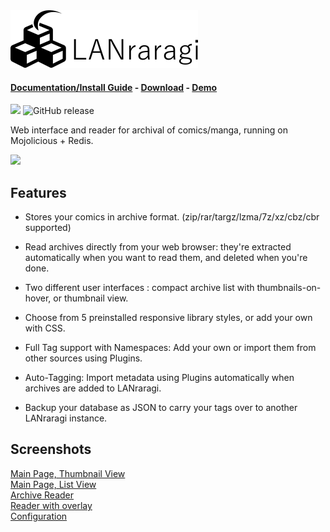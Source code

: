 <img alt="LANraragi" src="https://raw.githubusercontent.com/Difegue/LANraragi/master/tools/logo.png" width="300">

#### [Documentation/Install Guide](https://github.com/Difegue/LANraragi/wiki) - [Download](https://github.com/Difegue/LANraragi/releases) - [Demo](https://dj.faglord.party/)

[<img src="https://img.shields.io/docker/pulls/difegue/lanraragi.svg">](https://hub.docker.com/r/difegue/lanraragi/) ![GitHub release](https://img.shields.io/github/release/difegue/lanraragi.svg) 

Web interface and reader for archival of comics/manga, running on Mojolicious + Redis.

![](https://a.pomf.cat/vihuaz.PNG)  

## Features  

* Stores your comics in archive format. (zip/rar/targz/lzma/7z/xz/cbz/cbr supported)  

* Read archives directly from your web browser: they're extracted automatically when you want to read them, and deleted when you're done. 

* Two different user interfaces : compact archive list with thumbnails-on-hover, or thumbnail view.

* Choose from 5 preinstalled responsive library styles, or add your own with CSS.      

* Full Tag support with Namespaces: Add your own or import them from other sources using Plugins.  

* Auto-Tagging: Import metadata using Plugins automatically when archives are added to LANraragi.

* Backup your database as JSON to carry your tags over to another LANraragi instance.

## Screenshots  


[Main Page, Thumbnail View](https://a.pomf.cat/dvquch.png)  
[Main Page, List View](https://a.pomf.cat/efxoel.png)  
[Archive Reader](https://a.pomf.cat/meloaj.jpg)  
[Reader with overlay](https://a.pomf.cat/blndcr.jpg)  
[Configuration](https://a.pomf.cat/vhzcou.png)

